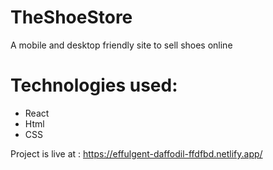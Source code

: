 # TheShoeStore 

A mobile and desktop friendly site to sell shoes online

# Technologies used:
* React
* Html
* CSS


Project is live at : https://effulgent-daffodil-ffdfbd.netlify.app/
